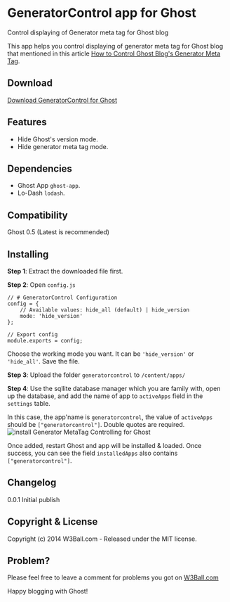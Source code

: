 GeneratorControl app for Ghost
=====================

Control displaying of Generator meta tag for Ghost blog


This app helps you control displaying of generator meta tag for Ghost blog that mentioned in this article [How to Control Ghost Blog's Generator Meta Tag](/how-to-control-ghost-generator-meta-tag/).

## Download
[Download GeneratorControl for Ghost](http://w3ball.com/download-generator-meta-tag-controlling-app-for-ghost/)

## Features
+ Hide Ghost's version mode.
+ Hide generator meta tag mode.


## Dependencies
+ Ghost App `ghost-app`.
+ Lo-Dash `lodash`.

## Compatibility

Ghost 0.5 (Latest is recommended)



## Installing
**Step 1**: Extract the downloaded file first.

**Step 2**: Open `config.js`

    // # GeneratorControl Configuration
    config = {
        // Available values: hide_all (default) | hide_version
        mode: 'hide_version'
    };

    // Export config
    module.exports = config;

Choose the working mode you want. It can be `'hide_version'` or `'hide_all'`. Save the file.

**Step 3**: Upload the folder `generatorcontrol` to `/content/apps/`

**Step 4**:
Use the sqllite database manager which you are family with, open up the database, and add the name of app to `activeApps` field in the `settings` table.

In this case, the app'name is `generatorcontrol`, the value of `activeApps` should be `["generatorcontrol"]`. Double quotes are required.
![install Generator MetaTag Controlling for Ghost](http://w3ball.com/content/images/2014/10/ghost-install-app.jpg)


Once added, restart Ghost and app will be installed & loaded. Once success, you can see the field `installedApps` also contains `["generatorcontrol"]`.

## Changelog
0.0.1 Initial publish


## Copyright & License

Copyright (c) 2014 W3Ball.com - Released under the MIT license.

## Problem?
Please feel free to leave a comment for problems you got on [W3Ball.com](http://w3ball.com/download-generator-meta-tag-controlling-app-for-ghost/)

Happy blogging with Ghost!
